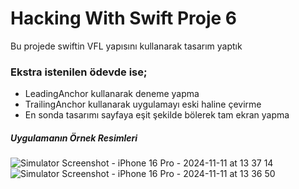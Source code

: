 # Hacking With Swift Proje 6

Bu projede swiftin VFL yapısını kullanarak tasarım yaptık

### Ekstra istenilen ödevde ise;
* LeadingAnchor kullanarak deneme yapma
* TrailingAnchor kullanarak uygulamayı eski haline çevirme
* En sonda tasarımı sayfaya eşit şekilde bölerek tam ekran yapma

##### Uygulamanın Örnek Resimleri
![Simulator Screenshot - iPhone 16 Pro - 2024-11-11 at 13 37 14](https://github.com/user-attachments/assets/b495dc0d-e63b-4138-8fb8-7baf98abd27b)
![Simulator Screenshot - iPhone 16 Pro - 2024-11-11 at 13 36 50](https://github.com/user-attachments/assets/27f91bcb-8cb7-4417-8ba0-9155d8a83e63)

